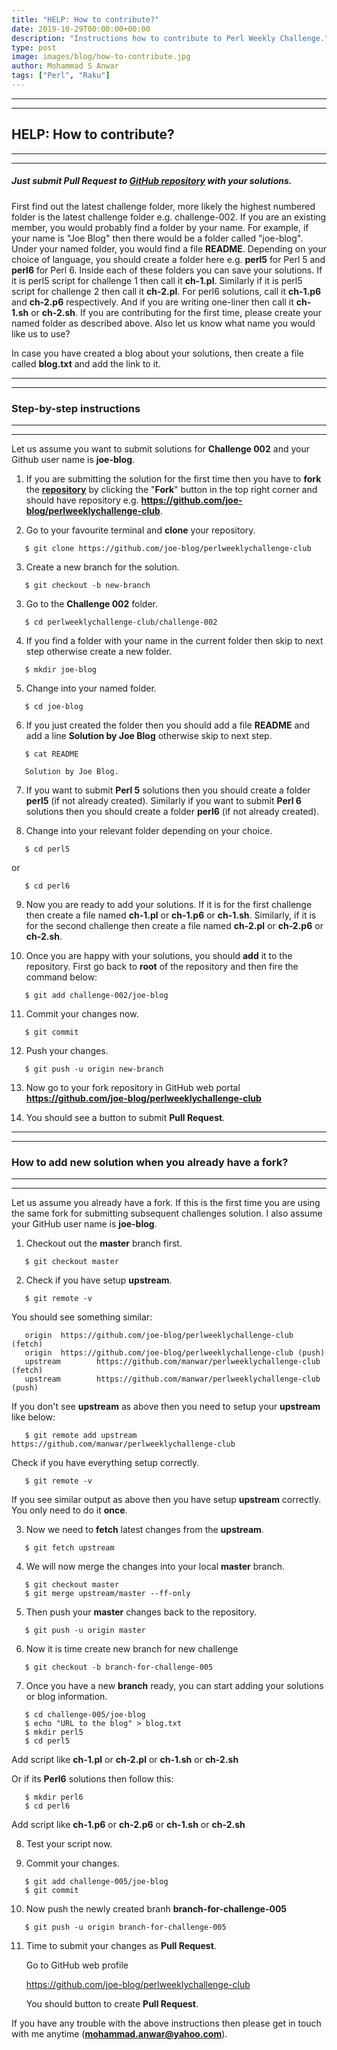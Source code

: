 ```yaml
---
title: "HELP: How to contribute?"
date: 2019-10-29T00:00:00+00:00
description: "Instructions how to contribute to Perl Weekly Challenge."
type: post
image: images/blog/how-to-contribute.jpg
author: Mohammad S Anwar
tags: ["Perl", "Raku"]
---
```

---
---
## HELP: How to contribute?
---
---

##### Just submit Pull Request to [**GitHub repository**](https://github.com/manwar/perlweeklychallenge-club) with your solutions.

First find out the latest challenge folder, more likely the highest numbered folder is the latest challenge folder e.g. challenge-002. If you are an existing member, you would probably find a folder by your name. For example, if your name is "Joe Blog" then there would be a folder called "joe-blog". Under your named folder, you would find a file **README**. Depending on your choice of language, you should create a folder here e.g. **perl5** for Perl 5 and **perl6** for Perl 6. Inside each of these folders you can save your solutions. If it is perl5 script for challenge 1 then call it **ch-1.pl**. Similarly if it is perl5 script for challenge 2 then call it **ch-2.pl**. For perl6 solutions, call it **ch-1.p6** and **ch-2.p6** respectively. And if you are writing one-liner then call it **ch-1.sh** or **ch-2.sh**. If you are contributing for the first time, please create your named folder as described above. Also let us know what name you would like us to use?

In case you have created a blog about your solutions, then create a file called **blog.txt** and add the link to it.

---
---
### Step-by-step instructions
---
---

Let us assume you want to submit solutions for **Challenge 002** and your Github user name is **joe-blog**.

1) If you are submitting the solution for the first time then you have to **fork** the [**repository**](https://github.com/manwar/perlweeklychallenge-club) by clicking the "**Fork**" button in the top right corner and should have repository e.g. **https://github.com/joe-blog/perlweeklychallenge-club**.

2) Go to your favourite terminal and **clone** your repository.
```
   $ git clone https://github.com/joe-blog/perlweeklychallenge-club
```

3) Create a new branch for the solution.
```
   $ git checkout -b new-branch
```

3) Go to the **Challenge 002** folder.
```
   $ cd perlweeklychallenge-club/challenge-002
```

4) If you find a folder with your name in the current folder then skip to next step otherwise create a new folder.
```
   $ mkdir joe-blog
```

5) Change into your named folder.
```
   $ cd joe-blog
```

6) If you just created the folder then you should add a file **README** and add a line **Solution by Joe Blog** otherwise skip to next step.
```
   $ cat README

   Solution by Joe Blog.
```

7) If you want to submit **Perl 5** solutions then you should create a folder **perl5** (if not already created). Similarly if you want to submit **Perl 6** solutions then you should create a folder **perl6** (if not already created).

8) Change into your relevant folder depending on your choice.
```
   $ cd perl5
```
or
```
   $ cd perl6
```

9) Now you are ready to add your solutions. If it is for the first challenge then create a file named **ch-1.pl** or **ch-1.p6** or **ch-1.sh**. Similarly, if it is for the second challenge then create a file named **ch-2.pl** or **ch-2.p6** or **ch-2.sh**.

10) Once you are happy with your solutions, you should **add** it to the repository. First go back to **root** of the repository and then fire the command below:
```
   $ git add challenge-002/joe-blog
```

11) Commit your changes now.
```
   $ git commit
```

12) Push your changes.
```
   $ git push -u origin new-branch
```

13) Now go to your fork repository in GitHub web portal **https://github.com/joe-blog/perlweeklychallenge-club**

14) You should see a button to submit **Pull Request**.

---
---
### How to add new solution when you already have a fork?
---
---

Let us assume you already have a fork. If this is the first time you are using the same fork for submitting subsequent challenges solution. I also assume your GitHub user name is **joe-blog**.

1) Checkout out the **master** branch first.
```
   $ git checkout master
```

2) Check if you have setup **upstream**.
```
   $ git remote -v
```

You should see something similar:
```
   origin  https://github.com/joe-blog/perlweeklychallenge-club (fetch)
   origin  https://github.com/joe-blog/perlweeklychallenge-club (push)
   upstream        https://github.com/manwar/perlweeklychallenge-club (fetch)
   upstream        https://github.com/manwar/perlweeklychallenge-club (push)
```

If you don't see **upstream** as above then you need to setup your **upstream** like below:

```
   $ git remote add upstream https://github.com/manwar/perlweeklychallenge-club
```

Check if you have everything setup correctly.

```
   $ git remote -v
```

If you see similar output as above then you have setup **upstream** correctly. You only need to do it **once**.

3) Now we need to **fetch** latest changes from the **upstream**.

```
   $ git fetch upstream
```

4) We will now merge the changes into your local **master** branch.

```
   $ git checkout master
   $ git merge upstream/master --ff-only
```

5) Then push your **master** changes back to the repository.

```
   $ git push -u origin master
```

6) Now it is time create new branch for new challenge

```
   $ git checkout -b branch-for-challenge-005
```

7) Once you have a new **branch** ready, you can start adding your solutions or blog information.

```
   $ cd challenge-005/joe-blog
   $ echo "URL to the blog" > blog.txt
   $ mkdir perl5
   $ cd perl5
```

Add script like **ch-1.pl** or **ch-2.pl** or **ch-1.sh** or **ch-2.sh**

Or if its **Perl6** solutions then follow this:

```
   $ mkdir perl6
   $ cd perl6
```

Add script like **ch-1.p6** or **ch-2.p6** or **ch-1.sh** or **ch-2.sh**

8) Test your script now.

9) Commit your changes.

```
   $ git add challenge-005/joe-blog
   $ git commit
```

10) Now push the newly created branh **branch-for-challenge-005**

```
   $ git push -u origin branch-for-challenge-005
```

11) Time to submit your changes as **Pull Request**.

    Go to GitHub web profile

    https://github.com/joe-blog/perlweeklychallenge-club

    You should button to create **Pull Request**.

If you have any trouble with the above instructions then please get in touch with me anytime (**mohammad.anwar@yahoo.com**).
